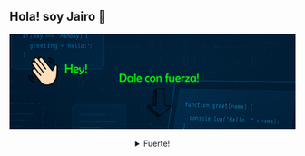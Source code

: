 ## Hola! soy Jairo 👋
![Bienvenido a mi perfil](bannergif.gif)

<details align="middle">
<summary>Fuerte!</summary>
<!--
**jairoCarrasco97/jairoCarrasco97** is a ✨ _special_ ✨ repository because its `README.md` (this file) appears on your GitHub profile.

Programador Junior con conocimientos básicos en ingeniería, me encanta la resolución de problemas, buscar soluciones eficientes y ¡disfrutar del proceso!

Comencé estudiando Ingeniería Eléctrica en 2016, ya que una de mis pasiones son las matemáticas, la física y la resolución de problemas. Tras años de estudio,
en 2022, y varias asignaturas que involucraban programación me quedé fascinado por el mundo de la programación. ¡Podías imaginar lo que quisieras y programarlo!
Así encontré mi vocación, la programación.

